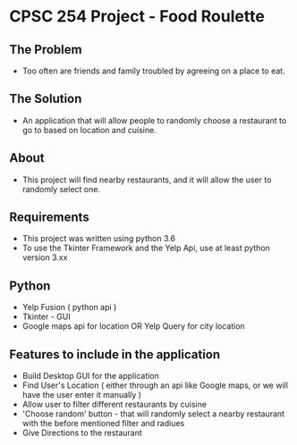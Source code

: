 # CPSC 254 Project - Food Roulette

## The Problem
* Too often are friends and family troubled by agreeing on a place to eat.

## The Solution
* An application that will allow people to randomly choose a restaurant to go to based on location and cuisine.

## About 
* This project will find nearby restaurants, and it will allow the user to randomly select one. 

## Requirements
* This project was written using python 3.6
* To use the Tkinter Framework and the Yelp Api, use at least python version 3.xx

## Python 
* Yelp Fusion ( python api ) 
* Tkinter - GUI
* Google maps api for location OR Yelp Query for city location

## Features to include in the application
* Build Desktop GUI for the application
* Find User's Location ( either through an api like Google maps, or we will have the user enter it manually )
* Allow user to filter different restaurants by cuisine
* 'Choose random' button - that will randomly select a nearby restaurant with the before mentioned filter and radiues
* Give Directions to the restaurant

##

